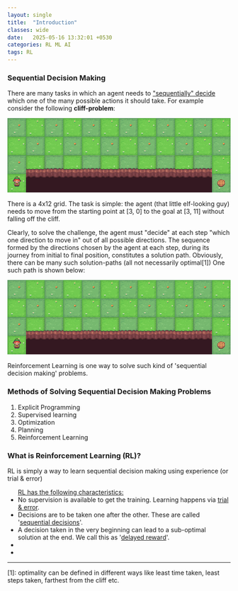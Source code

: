 ```yaml
---
layout: single
title:  "Introduction"
classes: wide
date:   2025-05-16 13:32:01 +0530
categories: RL ML AI
tags: RL
---
```


<h3>Sequential Decision Making</h3>
<p>There are many tasks in which an agent needs to <u>"sequentially" decide</u> which one of the many possible actions it should take. For example consider the following <b>cliff-problem</b>:</p>

<img src="/assets/rl_images/intro_cliff_grid.gif" alt="Grid with Cliff" />

<p>There is a 4x12 grid.  The task is simple: the agent (that little elf-looking guy) needs to move from the starting point at [3, 0] to the goal at [3, 11] without falling off the cliff.</p>

<p> Clearly, to solve the challenge, the agent must "decide" at each step "which one direction to move in" out of all possible directions. The sequence formed by the directions chosen by the agent at each step, during its journey from initial to final position, constitutes a solution path. Obviously, there can be many such solution-paths (all not necessarily optimal[1]) One such path is shown below: </p>

<img src="/assets/rl_images/intro_cliff_grid_soln.gif" alt="Solution" />

<p>Reinforcement Learning is one way to solve such kind of 'sequential decision making' problems.</p>


<h3>Methods of Solving Sequential Decision Making Problems</h3>
<ol>
  <li>Explicit Programming</li>
  <li>Supervised learning</li>
  <li>Optimization</li>
  <li>Planning</li>
  <li>Reinforcement Learning</li>
</ol>

<h3>What is Reinforcement Learning (RL)?</h3>
<p>
  RL is simply a way to learn sequential decision making using experience (or trial & error) 
</p>
<ul> <u>RL has the following characteristics:</u>
  <li>No supervision is available to get the training. Learning happens via <u>trial & error</u>.  </li>
  <li>Decisions are to be taken one after the other. These are called '<u>sequential decisions</u>'. </li>
  <li>A decision taken in the very beginning can lead to a sub-optimal solution at the end. We call this as '<u>delayed reward</u>'. </li>
  <li></li>
  <li></li>
</ul>

<hr>
<div>[1]: optimality can be defined in different ways like least time taken, least steps taken, farthest from the cliff etc.</div>
